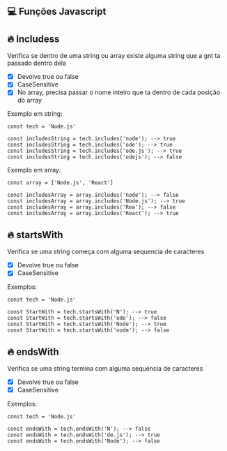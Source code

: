 ## 💻 Funções Javascript </hr>

## 🔥 Includess </hr>
<p>Verifica se dentro de uma string ou array existe alguma string que a gnt ta passado dentro dela</p>

- [x] Devolve true ou false
- [x] CaseSensitive
- [x] No array, precisa passar o nome inteiro que ta dentro de cada posição do array

Exemplo em string:

````
const tech = 'Node.js'

const includesString = tech.includes('node'); --> true
const includesString = tech.includes('ode'); --> true
const includesString = tech.includes('ode.js'); --> true
const includesString = tech.includes('odejs'); --> false
````

Exemplo em array:

````
const array = ['Node.js', 'React']

const includesArray = array.includes('node'); --> false
const includesArray = array.includes('Node.js'); --> true
const includesArray = array.includes('Rea'); --> false
const includesArray = array.includes('React'); --> true
````

## 🔥 startsWith </hr>

<p>Verifica se uma string começa com alguma sequencia de caracteres</p>

- [x] Devolve true ou false
- [x] CaseSensitive

Exemplos:

````
const tech = 'Node.js'

const StartWith = tech.startsWith('N'); --> true
const StartWith = tech.startsWith('ode'); --> false
const StartWith = tech.startsWith('Node'); --> true
const StartWith = tech.startsWith('node'); --> false
````

## 🔥 endsWith </hr>

<p>Verifica se uma string termina com alguma sequencia de caracteres</p>

- [x] Devolve true ou false
- [x] CaseSensitive

Exemplos:

````
const tech = 'Node.js'

const endsWith = tech.endsWith('N'); --> false
const endsWith = tech.endsWith('de.js'); --> true
const endsWith = tech.endsWith('Node'); --> false
````